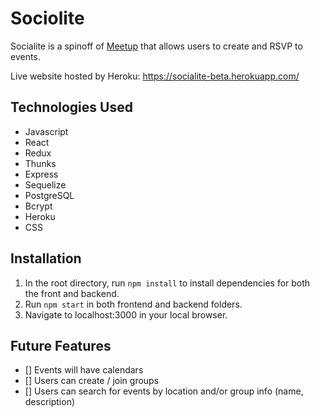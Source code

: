 # Sociolite

Socialite is a spinoff of [Meetup](https://www.meetup.com/) that allows users to create and RSVP to events.

Live website hosted by Heroku: https://socialite-beta.herokuapp.com/

## Technologies Used

- Javascript
- React
- Redux
- Thunks
- Express
- Sequelize
- PostgreSQL
- Bcrypt
- Heroku
- CSS

## Installation

1. In the root directory, run `npm install` to install dependencies for both the front and backend.
2. Run `npm start` in both frontend and backend folders.
3. Navigate to localhost:3000 in your local browser.

## Future Features

- [] Events will have calendars
- [] Users can create / join groups
- [] Users can search for events by location and/or group info (name, description)
